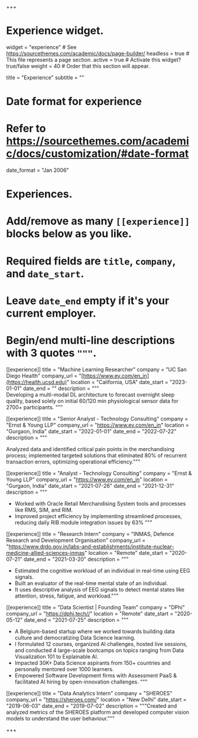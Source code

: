 +++
# Experience widget.
widget = "experience"  # See https://sourcethemes.com/academic/docs/page-builder/
headless = true  # This file represents a page section.
active = true  # Activate this widget? true/false
weight = 40  # Order that this section will appear.

title = "Experience"
subtitle = ""

# Date format for experience
#   Refer to https://sourcethemes.com/academic/docs/customization/#date-format
date_format = "Jan 2006"

# Experiences.
#   Add/remove as many `[[experience]]` blocks below as you like.
#   Required fields are `title`, `company`, and `date_start`.
#   Leave `date_end` empty if it's your current employer.
#   Begin/end multi-line descriptions with 3 quotes `"""`.

[[experience]]
  title = "Machine Learning Researcher"
  company = "UC San Diego Health"
  company_url = "[https://www.ey.com/en_in](https://health.ucsd.edu)"
  location = "California, USA"
  date_start = "2023-01-01"
  date_end = ""
  description = """  
  Developing a multi-modal DL architecture to forecast overnight sleep quality, based solely on initial 60/120 min physiological sensor data for 2700+ participants.
  """

[[experience]]
  title = "Senior Analyst - Technology Consulting"
  company = "Ernst & Young LLP"
  company_url = "https://www.ey.com/en_in"
  location = "Gurgaon, India"
  date_start = "2022-01-01"
  date_end = "2022-07-22"
  description = """

Analyzed data and identified critical pain points in the merchandising process; implemented targeted solutions that
eliminated 80% of recurrent transaction errors, optimizing operational efficiency."""

[[experience]]
  title = "Analyst - Technology Consulting"
  company = "Ernst & Young LLP"
  company_url = "https://www.ey.com/en_in"
  location = "Gurgaon, India"
  date_start = "2021-07-26"
  date_end = "2021-12-31"
  description = """

*  Worked with Oracle Retail Merchandising System tools and processes like RMS, SIM, and RIM.
*  Improved project efficiency by implementing streamlined processes, reducing daily RIB module integration issues by 63% """

[[experience]]
  title = "Research Intern"
  company = "INMAS, Defence Research and Development Organisation"
  company_url = "https://www.drdo.gov.in/labs-and-establishments/institute-nuclear-medicine-allied-sciences-inmas"
  location = "Remote"
  date_start = "2020-07-21"
  date_end = "2021-03-20"
  description = """

* Estimated the cognitive workload of an individual in real-time using EEG signals. 
* Built an evaluator of the real-time mental state of an individual. 
* It uses descriptive analysis of EEG signals to detect mental states like attention, stress, fatigue, and workload."""

[[experience]]
  title = "Data Scientist | Founding Team"
  company = "DPhi"
  company_url = "https://dphi.tech//"
  location = "Remote"
  date_start = "2020-05-12"
  date_end = "2021-07-25"
  description = """

* A Belgium-based startup where we worked towards building data culture and democratizing Data Science learning.
* I formulated 12 courses, organized AI challenges, hosted live sessions, and conducted 4 large-scale bootcamps on topics ranging from Data Visualization 101 to Explainable AI.
* Impacted 30K+ Data Science aspirants from 150+ countries and personally mentored over 1000 learners.
* Empowered Software Development firms with Assessment PaaS & facilitated AI hiring by open-innovation challenges. """

[[experience]]
  title = "Data Analytics Intern"
  company = "SHEROES"
  company_url = "https://sheroes.com/"
  location = "New Delhi"
  date_start = "2019-06-03"
  date_end = "2019-07-02"
  description = """Created and analyzed metrics of the SHEROES platform and developed computer vision models to understand the user behaviour."""

+++
